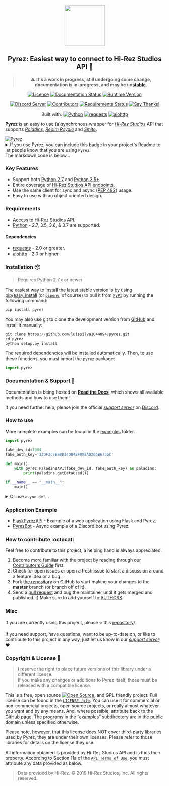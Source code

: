<div  align="center">
<a href="https://github.com/luissilva1044894/Pyrez" title="Pyrez · Github repository" alt="Pyrez: Easiest way to connect to Hi-Rez Studios API!"><img src="https://raw.githubusercontent.com/luissilva1044894/Pyrez/gh-pages/assets/images/Pyrez.png" height="128" width="128"></a>

## Pyrez: Easiest way to connect to Hi-Rez Studios API :snake:

> :warning: **It's a work in progress, still undergoing some change, documentation is in-progress, and may be un[stable][github-repo].**

[![License][bagde-license]][license]
[![Documentation Status][bagde-documentation]][pyrez-documentation]
[![Runtime Version][bagde-runtime-version]][pyrez-pypi]

[![Discord Server][bagde-discord-server]][support-server-discord]
[![Contributors][bagde-contributors]](https://github.com/luissilva1044894/Pyrez/graphs/contributors "Contributors")
[![Requirements Status][bagde-requirements]](https://requires.io/github/luissilva1044894/Pyrez/requirements/?branch=master)
[![Say Thanks!][bagde-say-thanks]](https://saythanks.io/to/luissilva1044894 "Say Thanks!")

Built with: [![Python][badgde-python]][python-3-7]
[![requests][bagde-requests]](https://pypi.org/project/requests/2.22.0/ "requests 2.22")
[![aiohttp][bagde-aiohttp]](https://pypi.org/project/aiohttp/3.5.4/ "aiohttp 3.5.4")

</div>

**Pyrez** is an easy to use (a)synchronous wrapper for [*Hi-Rez Studios*][hi-rez-studios] API that supports [*Paladins*][paladins-game], [*Realm Royale*][realm-royale] and [*Smite*][smite-game].

<a href="https://github.com/luissilva1044894/pyrez" title="Pyrez" target="_blank">
  <img alt="Pyrez" src="https://img.shields.io/badge/Using-Pyrez-00bb88.svg?logo=python&logoColor=white&logoWidth=20&style=plastic">
</a>
<details markdown="1">
<summary>If you use Pyrez, you can include this badge in your project's Readme to let people know that you are using <code>Pyrez</code>!<br/>The markdown code is below...</summary>

```markdown hl_lines="7 12"
[![Pyrez](https://img.shields.io/badge/Using-Pyrez-00bb88.svg?logo=python&logoColor=white&logoWidth=20&style=plastic)](https://github.com/luissilva1044894/pyrez)
```

</details>

### Key Features
 * Support both [Python 2.7][python-2] and [Python 3.5+][python-3].
 * Entire coverage of [Hi-Rez Studios API endpoints][hi-rez-studios-developer-guide].
 * Use the same client for sync and async ([PEP 492](https://www.python.org/dev/peps/pep-0492/)) usage.
 * Easy to use with an object oriented design.

### Requirements
 * [Access](https://pyrez.readthedocs.io/en/latest/getting_started.html#registration "Form access to Hi-Rez Studios API") to Hi-Rez Studios API.
 * [Python](https://www.python.org/) - 2.7, 3.5, 3.6, & 3.7 are supported.

#### Dependencies
 * [requests](https://github.com/kennethreitz/requests/) - 2.0 or greater.
 * [aiohttp](https://github.com/aio-libs/aiohttp/) - 2.0 or higher.

### Installation 📦
> Requires Python 2.7.x or newer

The easiest way to install the latest stable version is by using [pip](http://www.pip-installer.org/en/latest/)/[easy_install](https://setuptools.readthedocs.io/en/latest/easy_install.html) (or [`pipenv`](https://docs.pipenv.org), of course) to pull it from [`PyPI`](https://pypi.org "Python's package manager") by running the following command:

```py
pip install pyrez
```

You may also use git to clone the development version from [GitHub][github-repo] and install it manually:

```py
git clone https://github.com/luissilva1044894/pyrez.git
cd pyrez
python setup.py install
```
The required dependencies will be installed automatically.
Then, to use these functions, you must import the `pyrez` package:

```py
import pyrez
```

### Documentation & Support :book:
Documentation is being hosted on [**Read the Docs**][pyrez-documentation], which shows all available methods and how to use them!

If you need further help, please join the official [*support server*][support-server-discord] on [Discord](https://discordapp.com/ "Discord App").

### How to use
More complete examples can be found in the [examples][examples-folder] folder.

```py
import pyrez

fake_dev_id=1004
fake_auth_key='23DF3C7E9BD14D84BF892AD206B6755C'

def main():
    with pyrez.PaladinsAPI(fake_dev_id, fake_auth_key) as paladins:
        print(paladins.getDataUsed())

if __name__ == "__main__":
	main()
```

<details markdown="1">
<summary>Or use <code>async def</code>...</summary>

If your code uses `async` / `await`, use `async def`:

```python hl_lines="7 12"
async def main(dev_id, auth_key):
   import pyrez
   async with pyrez.PaladinsAPI.Async(dev_id, auth_key) as paladins:
      print(await paladins.getDataUsed())

import asyncio

fake_dev_id=1004
fake_auth_key='23DF3C7E9BD14D84BF892AD206B6755C'

loop = asyncio.get_event_loop()
loop.run_until_complete(main(fake_dev_id, fake_auth_key))
```

</details>

### Application Example

 * [FlaskPyrezAPI](https://github.com/luissilva1044894/FlaskPyrezAPI) - Example of a web application using Flask and Pyrez.
 * [PyrezBot](https://github.com/luissilva1044894/PyrezBot) - Async example of a Discord bot using Pyrez.

### How to contribute :octocat:

Feel free to contribute to this project, a helping hand is always appreciated.

 1. Become more familiar with the project by reading through our [Contributor's Guide](./.github/CONTRIBUTING.md) first.
 2. Check for open issues or open a fresh issue to start a discussion around a feature idea or a bug.
 3. Fork [the repository][github-repo] on GitHub to start making your changes to the **master** branch (or branch off of it).
 4. Send a [pull request](https://help.github.com/en/articles/creating-a-pull-request-from-a-fork) and bug the maintainer until it gets merged and published. :) Make sure to add yourself to [AUTHORS](./AUTHORS.md).

### Misc

If you are currently using this project, please ⭐️ this [repository][github-repo]!

If you need support, have questions, want to be up-to-date on, or like to contribute to this project in any way, just let us know in our [*support server*][support-server-discord]! :heart:

### Copyright & License 📝

> I reserve the right to place future versions of this library under a different license. <br/>If you make any changes or additions to Pyrez itself, those must be released with a compatible license.

This is a free, open source [![Open Source][open-source-icon]][open-source-definition], and GPL friendly project. Full license can be found in the [`LICENSE file`][license]. You can use it for commercial or non-commercial projects, open source projects, or really almost whatever you want and by any means. And, where possible, attribute back to the [GitHub page][github-repo]. The programs in the “[examples][examples-folder]” subdirectory are in the public domain unless specified otherwise.

Please note, however, that this license does NOT cover third-party libraries used by Pyrez, they are under their own licenses. Please refer to those libraries for details on the license they use.

All information obtained is provided by Hi-Rez Studios API and is thus their property. According to Section 11a of the [`API Terms of Use`][api-terms-of-use], you must attribute any data provided as below.

> Data provided by Hi-Rez. © 2019 Hi-Rez Studios, Inc. All rights reserved.

[api-terms-of-use]: https://www.hirezstudios.com/wp-content/themes/hi-rez-studios/pdf/api-terms-of-use-agreement.pdf "Hi-Rez Studios API · Terms of Use"
[bagde-aiohttp]: https://img.shields.io/badge/aiohttp-3.5.4-orange.svg?logo=pypi&logoColor=white&style=plastic
[bagde-contributors]: https://img.shields.io/github/contributors/luissilva1044894/Pyrez.svg?logo=github&logoWidth=15&style=plastic
[bagde-discord-server]: https://img.shields.io/discord/549020573846470659.svg?logo=discord&logoColor=white&logoWidth=15&style=plastic
[bagde-documentation]: https://img.shields.io/readthedocs/pyrez/latest.svg?logo=read-the-docs&logoColor=white&style=plastic
[bagde-license]: https://img.shields.io/github/license/luissilva1044894/Pyrez.svg?logo=github&logoWidth=15&style=plastic
[badgde-python]: https://img.shields.io/badge/Python-3.7.3-orange.svg?logo=python&logoColor=white&style=plastic
[bagde-requests]: https://img.shields.io/badge/requests-2.22.0-orange.svg?logo=pypi&logoColor=white&style=plastic
[bagde-requirements]: https://requires.io/github/luissilva1044894/Pyrez/requirements.svg?branch=master
[bagde-runtime-version]: https://img.shields.io/pypi/pyversions/pyrez.svg?logo=python&logoColor=white&logoWidth=15&style=plastic
[bagde-say-thanks]: https://img.shields.io/badge/Say%20Thanks!-🦉-1EAEDB.svg
[examples-folder]: ./examples
[github-repo]: https://github.com/luissilva1044894/Pyrez "Pyrez · Github repository"
[hi-rez-studios]: https://www.hirezstudios.com "Hi-Rez Studios"
[hi-rez-studios-developer-guide]: https://docs.google.com/document/d/1OFS-3ocSx-1Rvg4afAnEHlT3917MAK_6eJTR6rzr-BM/edit "Hi-Rez Studios API · Developer Guide"
[license]: ./LICENSE "Pyrez · License"
[open-source-definition]: https://www.opensource.org "See http://www.opensource.org for the Open Source Definition"
[open-source-icon]: https://raw.githubusercontent.com/abhishekbanthia/Public-APIs/master/opensource.png
[paladins-game]: https://www.paladins.com "Paladins Game"
[pyrez-pypi]: https://pypi.org/project/pyrez "Pyrez · PyPI"
[pyrez-documentation]: https://pyrez.readthedocs.io/en/latest/ "Pyrez · Documentation"
[python-2]: https://docs.python.org/2.7/ "Python 2.7.x"
[python-3]: https://docs.python.org/3/whatsnew/index.html "Python 3.x"
[python-3-7]: https://docs.python.org/3.7/whatsnew/changelog.html#python-3-7-3-final "Python 3.7.3"
[realm-royale]: https://www.realmroyale.com "Realm Royale Game"
[smite-game]: https://www.smitegame.com "Smite Game"
[support-server-discord]: https://discord.gg/XkydRPS "Support Server · Discord"
